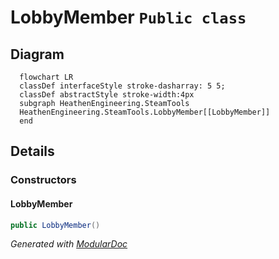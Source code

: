 # LobbyMember `Public class`

## Diagram
```mermaid
  flowchart LR
  classDef interfaceStyle stroke-dasharray: 5 5;
  classDef abstractStyle stroke-width:4px
  subgraph HeathenEngineering.SteamTools
  HeathenEngineering.SteamTools.LobbyMember[[LobbyMember]]
  end
```

## Details
### Constructors
#### LobbyMember
```csharp
public LobbyMember()
```

*Generated with* [*ModularDoc*](https://github.com/hailstorm75/ModularDoc)
